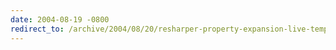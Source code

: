 ```yaml
---
date: 2004-08-19 -0800
redirect_to: /archive/2004/08/20/resharper-property-expansion-live-template.aspx/
---
```

